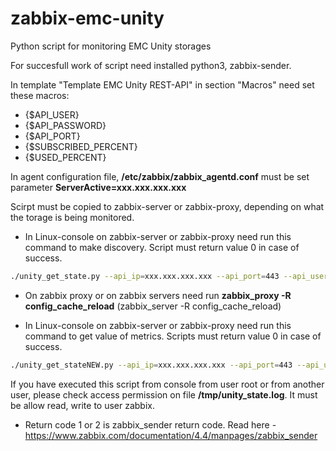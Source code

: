 # zabbix-emc-unity
Python script for monitoring EMC Unity storages


For succesfull work of script need installed python3, zabbix-sender.

In template "Template EMC Unity REST-API" in section "Macros" need set these macros:
- {$API_USER}
- {$API_PASSWORD}
- {$API_PORT}
- {$SUBSCRIBED_PERCENT}
- {$USED_PERCENT}

In agent configuration file, **/etc/zabbix/zabbix_agentd.conf** must be set parameter **ServerActive=xxx.xxx.xxx.xxx**

Scirpt must be copied to zabbix-server or zabbix-proxy, depending on what the torage is being monitored.


- In Linux-console on zabbix-server or zabbix-proxy need run this command to make discovery. Script must return value 0 in case of success.
```bash
./unity_get_state.py --api_ip=xxx.xxx.xxx.xxx --api_port=443 --api_user=username_on_storagedevice --api_password='password' --storage_name="storage-name_in_zabbix" --discovery
```
- On zabbix proxy or on zabbix servers need run **zabbix_proxy -R config_cache_reload** (zabbix_server -R config_cache_reload)

- In Linux-console on zabbix-server or zabbix-proxy need run this command to get value of metrics. Scripts must return value 0 in case of success.
```bash
./unity_get_stateNEW.py --api_ip=xxx.xxx.xxx.xxx --api_port=443 --api_user=username_on_storagedevice --api_password='password' --storage_name="storage-name_in_zabbix" --status
```
If you have executed this script from console from user root or from another user, please check access permission on file **/tmp/unity_state.log**. It must be allow read, write to user zabbix.

- Return code 1 or 2 is zabbix_sender return code. Read here - https://www.zabbix.com/documentation/4.4/manpages/zabbix_sender
